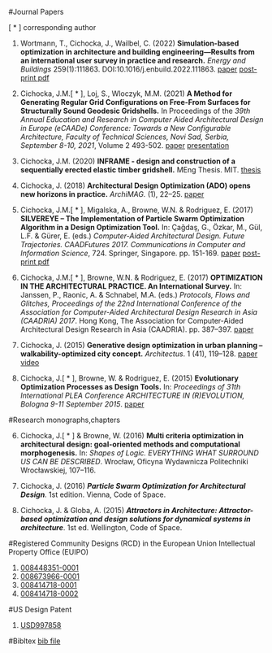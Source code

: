 
#Journal Papers

[ * ] corresponding author

1. Wortmann, T., Cichocka, J., Wailbel, C. (2022) **Simulation-based optimization in architecture and building engineering—Results from an international user survey in practice and research.** *Energy and Buildings* 259(1):111863. DOI:10.1016/j.enbuild.2022.111863. [paper](https://www.sciencedirect.com/science/article/abs/pii/S0378778822000342?via%3Dihub) [post-print pdf](https://www.researchgate.net/profile/Thomas-Wortmann/publication/358059527_Simulation-based_Optimization_in_Architecture_and_Building_Engineering-Results_from_an_International_User_Survey_in_Practice_and_Research/links/61f51ed0007fb5044720c6cb/Simulation-based-Optimization-in-Architecture-and-Building-Engineering-Results-from-an-International-User-Survey-in-Practice-and-Research.pdf)

2. Cichocka, J.M.[ * ], Loj, S., Wloczyk, M.M. (2021) **A Method for Generating Regular Grid Configurations on Free-From Surfaces for Structurally Sound Geodesic Gridshells.** In Proceedings of the *39th Annual Education and Research in Computer Aided Architectural Design in Europe (eCAADe) Conference: Towards a New Configurable Architecture, Faculty of Technical Sciences, Novi Sad, Serbia, September 8-10, 2021*, Volume 2 493-502. [paper](https://www.researchgate.net/profile/Judyta-Cichocka/publication/353921988_A_Method_for_Generating_Regular_Grid_Configurations_on_Free-Form_Surfaces_for_Structurally_Sound_Geodesic_Gridshells/links/6119cba31e95fe241ad492b2/A-Method-for-Generating-Regular-Grid-Configurations-on-Free-Form-Surfaces-for-Structurally-Sound-Geodesic-Gridshells.pdf) [presentation](https://youtu.be/lRja08imUNw)

3. Cichocka, J.M. (2020) **INFRAME - design and construction of a sequentially erected elastic timber gridshell.** MEng Thesis. MIT. [thesis](https://dspace.mit.edu/handle/1721.1/129869)

4. Cichocka, J. (2018) **Architectural Design Optimization (ADO) opens new horizons in practice.** *ArchiMAG.* (1), 22–25. [paper](https://www.researchgate.net/profile/Judyta-Cichocka/publication/328040701_Architectural_Design_Optimization_ADO_opens_new_horizons_in_practice/links/5bb43d74299bf13e605cfc10/Architectural-Design-Optimization-ADO-opens-new-horizons-in-practice.pdf)

5. Cichocka, J.M.[ * ], Migalska, A., Browne, W.N. & Rodriguez, E. (2017) **SILVEREYE – The Implementation of Particle Swarm Optimization Algorithm in a Design Optimization Tool.** In: Çağdaş, G., Özkar, M., Gül, L.F. & Gürer, E. (eds.) *Computer-Aided Architectural Design. Future Trajectories. CAADFutures 2017. Communications in Computer and Information Science*, 724. Springer, Singapore. pp. 151-169. [paper](https://link.springer.com/chapter/10.1007/978-981-10-5197-5_9) [post-print pdf](https://www.researchgate.net/profile/Judyta-Cichocka/publication/318175331_SILVEREYE_-_The_Implementation_of_Particle_Swarm_Optimization_Algorithm_in_a_Design_Optimization_Tool/links/59e8cb58a6fdccfe7f970c50/SILVEREYE-The-Implementation-of-Particle-Swarm-Optimization-Algorithm-in-a-Design-Optimization-Tool.pdf)

6. Cichocka, J.M.[ * ], Browne, W.N. & Rodriguez, E. (2017) **OPTIMIZATION IN THE ARCHITECTURAL PRACTICE. An International Survey.** In: Janssen, P., Raonic, A. & Schnabel, M.A. (eds.) *Protocols, Flows and Glitches, Proceedings of the 22nd International Conference of the Association for Computer-Aided Architectural Design Research in Asia (CAADRIA) 2017*. Hong Kong, The Association for Computer-Aided Architectural Design Research in Asia (CAADRIA). pp. 387–397. [paper](http://papers.cumincad.org/cgi-bin/works/paper/caadria2017_155)

4. Cichocka, J. (2015) **Generative design optimization in urban planning – walkability-optimized city concept.** *Architectus*. 1 (41), 119–128. [paper](https://www.researchgate.net/publication/305781908_Generative_design_optimization_in_urban_planning_walkability-optimized_city_concept) [video](https://youtu.be/fGDM5lhpv1w)

5. Cichocka, J.[ * ], Browne, W. & Rodriguez, E. (2015) **Evolutionary Optimization Processes as Design Tools.** In: *Proceedings of 31th International PLEA Conference ARCHITECTURE IN (R)EVOLUTION, Bologna 9-11 September 2015*. [paper](https://www.researchgate.net/publication/305781890_EVOLUTIONARY_OPTIMIZATION_PROCESSES_AS_DESIGN_TOOLS_IMPLEMENTATION_OF_A_REVOLUTIONARY_SWARM_APPROACH)



#Research monographs,chapters

6. Cichocka, J.[ * ] & Browne, W. (2016) **Multi criteria optimization in architectural design: goal-oriented methods and computational morphogenesis.** In: *Shapes of Logic. EVERYTHING WHAT SURROUND US CAN BE DESCRIBED*. Wrocław, Oficyna Wydawnicza Politechniki Wrocławskiej, 107–116.

7. Cichocka, J. (2016) ***Particle Swarm Optimization for Architectural Design***. 1st edition. Vienna, Code of Space.

8. Cichocka, J. & Globa, A. (2015) ***Attractors in Architecture: Attractor-based optimization and design solutions for dynamical systems in architecture***. 1st ed. Wellington, Code of Space.


#Registered Community Designs (RCD) in the European Union Intellectual Property Office (EUIPO)
1.	[008448351-0001](https://euipo.europa.eu/eSearch/#details/designs/008448351-0001)
2.	[008673966-0001](https://euipo.europa.eu/eSearch/#details/designs/008673966-0001)
3.	[008414718-0001](https://euipo.europa.eu/eSearch/#details/designs/008414718-0001)
4.	[008414718-0002](https://euipo.europa.eu/eSearch/#details/designs/008414718-0002)

#US Design Patent
1. [USD997858](../../assets/science/USD997858-eGrant.pdf)

#Bibltex
[bib file](../../science/assets//export.bib)
